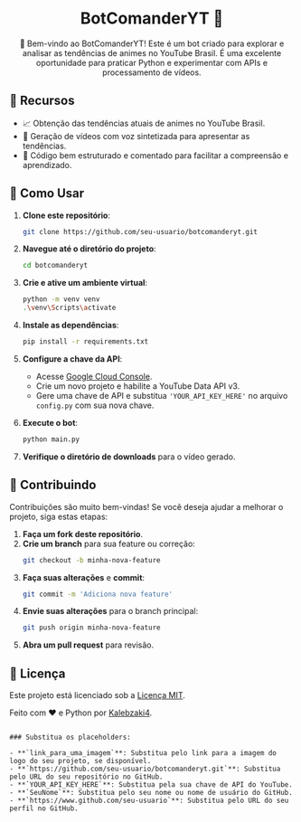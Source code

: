 
<h1 align="center">BotComanderYT 🤖</h1>

<p align="center">
  👋 Bem-vindo ao BotComanderYT! Este é um bot criado para explorar e analisar as tendências de animes no YouTube Brasil. É uma excelente oportunidade para praticar Python e experimentar com APIs e processamento de vídeos.
</p>

## 🌟 Recursos

- 📈 Obtenção das tendências atuais de animes no YouTube Brasil.
- 🎥 Geração de vídeos com voz sintetizada para apresentar as tendências.
- 📝 Código bem estruturado e comentado para facilitar a compreensão e aprendizado.

## 🚀 Como Usar

1. **Clone este repositório**:
   ```bash
   git clone https://github.com/seu-usuario/botcomanderyt.git
   ```

2. **Navegue até o diretório do projeto**:
   ```bash
   cd botcomanderyt
   ```

3. **Crie e ative um ambiente virtual**:
   ```bash
   python -m venv venv
   .\venv\Scripts\activate
   ```

4. **Instale as dependências**:
   ```bash
   pip install -r requirements.txt
   ```

5. **Configure a chave da API**:
   - Acesse [Google Cloud Console](https://console.cloud.google.com/).
   - Crie um novo projeto e habilite a YouTube Data API v3.
   - Gere uma chave de API e substitua `'YOUR_API_KEY_HERE'` no arquivo `config.py` com sua nova chave.

6. **Execute o bot**:
   ```bash
   python main.py
   ```

7. **Verifique o diretório de downloads** para o vídeo gerado.

## 🤝 Contribuindo

Contribuições são muito bem-vindas! Se você deseja ajudar a melhorar o projeto, siga estas etapas:

1. **Faça um fork deste repositório**.
2. **Crie um branch** para sua feature ou correção:
   ```bash
   git checkout -b minha-nova-feature
   ```
3. **Faça suas alterações** e **commit**:
   ```bash
   git commit -m 'Adiciona nova feature'
   ```
4. **Envie suas alterações** para o branch principal:
   ```bash
   git push origin minha-nova-feature
   ```
5. **Abra um pull request** para revisão.

## 📝 Licença

Este projeto está licenciado sob a [Licença MIT](https://opensource.org/licenses/MIT).

Feito com ❤️ e Python por [Kalebzaki4](https://github.com/kalebzaki4?tab=overview&from=2024-01-01&to=2024-01-24).

```

### Substitua os placeholders:

- **`link_para_uma_imagem`**: Substitua pelo link para a imagem do logo do seu projeto, se disponível.
- **`https://github.com/seu-usuario/botcomanderyt.git`**: Substitua pelo URL do seu repositório no GitHub.
- **`YOUR_API_KEY_HERE`**: Substitua pela sua chave de API do YouTube.
- **`SeuNome`**: Substitua pelo seu nome ou nome de usuário do GitHub.
- **`https://www.github.com/seu-usuario`**: Substitua pelo URL do seu perfil no GitHub.
